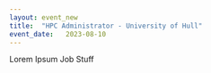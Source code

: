 ```yaml
---
layout: event_new
title:  "HPC Administrator - University of Hull"
event_date:   2023-08-10
---
```


Lorem Ipsum Job Stuff
